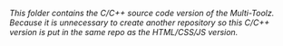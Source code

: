 *This folder contains the C/C++ source code version of the Multi-Toolz. Because it is unnecessary to create another repository so this C/C++ version is put in the same repo as the HTML/CSS/JS version.*